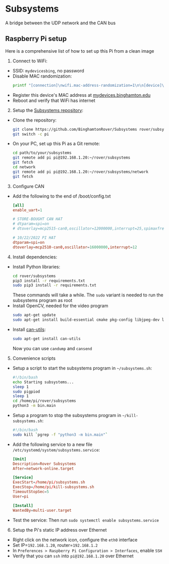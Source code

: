 # Subsystems
A bridge between the UDP network and the CAN bus

## Raspberry Pi setup

Here is a comprehensive list of how to set up this Pi from a clean image

1. Connect to WiFi: 
  - SSID: `mydevicesbing`, no password
  - Disable MAC randomization: 
    ```bash
    printf "[connection]\nwifi.mac-address-randomization=1\n\n[device]\nwifi.scan-rand-mac-address=no\n" | sudo tee /etc/NetworkManager/conf.d/100-disable-wifi-mac-randomization.conf
	```
  - Register this device's MAC address at [mydevices.binghamton.edu](mydevices.binghamton.edu)
  - Reboot and verify that WiFi has internet
2. Setup the [Subsystems repository](https://github.com/BinghamtonRover/Subsystems):
  - Clone the repository:
	```bash
	git clone https://github.com/BinghamtonRover/Subsystems rover/subsystems
	git switch -c pi
	```
  - On your PC, set up this Pi as a Git remote:
	```bash
	cd path/to/your/subsystems
	git remote add pi pi@192.168.1.20:~/rover/subsystems
	git fetch
	cd network
	git remote add pi pi@192.168.1.20:~/rover/subsystems/network
	git fetch
	```
3. Configure CAN
  - Add the following to the end of /boot/config.txt
	```toml
	[all]
	enable_uart=1
	
	# STORE-BOUGHT CAN HAT
	# dtparam=spi=on
	# dtoverlay=mcp2515-can0,oscillator=12000000,interrupt=25,spimaxfrequency=2000000

	# 10/22/2022 PI HAT
	dtparam=spi=on
	dtoverlay=mcp2510-can0,oscillator=16000000,interrupt=12
	```
4. Install dependencies: 
  - Install Python libraries: 
	```bash
	cd rover/subsystems
	pip3 install -r requirements.txt
	sudo pip3 install -r requirements.txt
	```
	These commands will take a while. The `sudo` variant is needed to run the subsystems program as root
  - Install OpenCV, needed for the video program
	```bash
	sudo apt-get update
	sudo apt-get install build-essential cmake pkg-config libjpeg-dev libtiff5-dev libjasper-dev libpng-dev libavcodec-dev libavformat-dev libswscale-dev libv4l-dev libxvidcore-dev libx264-dev libfontconfig1-dev libcairo2-dev libgdk-pixbuf2.0-dev libpango1.0-dev libgtk2.0-dev libgtk-3-dev libatlas-base-dev gfortran libhdf5-dev libhdf5-serial-dev libhdf5-103 python3-pyqt5 python3-dev -y
	```
  - Install [can-utils](https://github.com/linux-can/can-utils/releases/latest): 
	```bash
	sudo apt-get install can-utils
	```
	Now you can use `candump` and `cansend`
5. Convenience scripts
  - Setup a script to start the subsystems program in `~/subsystems.sh`:
	```bash
	#!/bin/bash
	echo Starting subsystems...
	sleep 1
	sudo pigpiod
	sleep 1
	cd /home/pi/rover/subsystems
	python3 -m bin.main
	```
  - Setup a program to stop the subsystems program in `~/kill-subsystems.sh`:
	```bash
	#!/bin/bash
	sudo kill `pgrep -f "python3 -m bin.main"`
	```
  - Add the following service to a new file `/etc/systemd/system/subsystems.service`:
	```toml
	[Unit]
	Description=Rover Subsystems
	After=network-online.target

	[Service]
	ExecStart=/home/pi/subsystems.sh
	ExecStop=/home/pi/kill-subsystems.sh
	TimeoutStopSec=5
	User=pi

	[Install]
	WantedBy=multi-user.target
	```
  - Test the service:
	Then run `sudo systemctl enable subsystems.service`
6. Setup the Pi's static IP address over Ethernet
  - Right click on the network icon, configure the `eth0` interface
  - Set IP=`192.168.1.20`, router=`192.168.1.2`
  - In `Preferences > Raspberry Pi Configuration > Interfaces`, enable `SSH`
  - Verify that you can `ssh` into `pi@192.168.1.20` over Ethernet
